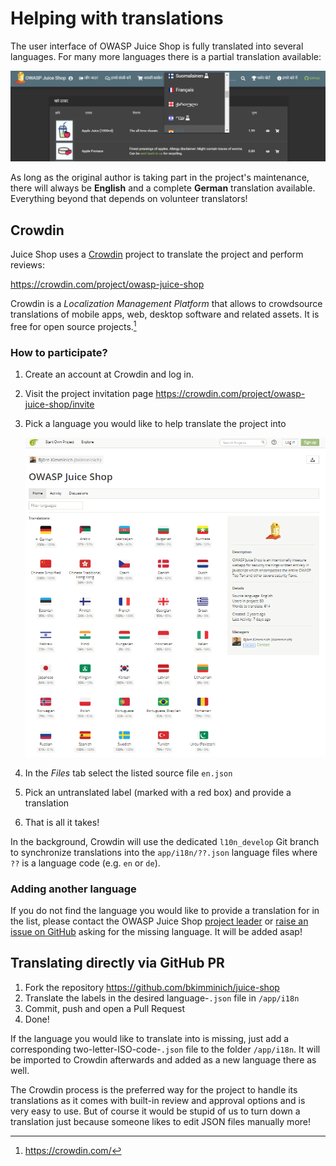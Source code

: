 # Helping with translations

The user interface of OWASP Juice Shop is fully translated into several
languages. For many more languages there is a partial translation
available:

![Language selection dropdown](img/languages.png)

As long as the original author is taking part in the project's
maintenance, there will always be **English** and a complete
**German** translation available. Everything beyond that depends on
volunteer translators!

## Crowdin

Juice Shop uses a [Crowdin](https://crowdin.com) project to translate
the project and perform reviews:

<https://crowdin.com/project/owasp-juice-shop>

Crowdin is a _Localization Management Platform_ that allows to
crowdsource translations of mobile apps, web, desktop software and
related assets. It is free for open source projects.[^1]

### How to participate?

1. Create an account at Crowdin and log in.
2. Visit the project invitation page
   <https://crowdin.com/project/owasp-juice-shop/invite>
3. Pick a language you would like to help translate the project into

   ![Crowdin project page](img/crowdin_project.png)
4. In the _Files_ tab select the listed source file `en.json`
5. Pick an untranslated label (marked with a red box) and provide a
   translation
6. That is all it takes!

In the background, Crowdin will use the dedicated `l10n_develop` Git
branch to synchronize translations into the `app/i18n/??.json` language
files where `??` is a language code (e.g. `en` or `de`).

### Adding another language

If you do not find the language you would like to provide a translation
for in the list, please contact the OWASP Juice Shop
[project leader](mailto:bjoern.kimminich@owasp.org) or
[raise an issue on GitHub](https://github.com/bkimminich/juice-shop/issues/new)
asking for the missing language. It will be added asap!

## Translating directly via GitHub PR

1. Fork the repository https://github.com/bkimminich/juice-shop
2. Translate the labels in the desired language-`.json` file in
   `/app/i18n`
3. Commit, push and open a Pull Request
4. Done!

If the language you would like to translate into is missing, just add a
corresponding two-letter-ISO-code-`.json` file to the folder
`/app/i18n`. It will be imported to Crowdin afterwards and added as a
new language there as well.

The Crowdin process is the preferred way for the project to handle its
translations as it comes with built-in review and approval options and
is very easy to use. But of course it would be stupid of us to turn down
a translation just because someone likes to edit JSON files manually
more!

[^1]: <https://crowdin.com/>

